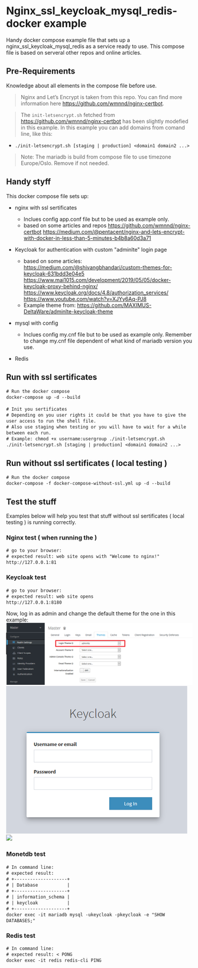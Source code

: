 # Nginx_ssl_keycloak_mysql_redis-docker example
Handy docker compose example file that sets up a nginx_ssl_keycloak_mysql_redis as a service ready to use.
This compose file is based on serveral other repos and online articles.

## Pre-Requirements
Knowledge about all elements in the compose file before use.
> Nginx and Let’s Encrypt is taken from this repo. You can find more information here https://github.com/wmnnd/nginx-certbot.

> The `init-letsencrypt.sh` fetched from https://github.com/wmnnd/nginx-certbot has been slightly modefied in this example. 
> In this example you can add domains from comand line, like this:
   
   - `./init-letsencrypt.sh [staging | production] <domain1 domain2 ...> `  

> Note: The mariadb is build from compose file to use timezone Europe/Oslo. Remove if not needed.

## Handy styff
This docker compose file sets up:
    
- nginx with ssl sertificates
    - Inclues config app.conf file but to be used as example only.
    - based on some articles and repos
        https://github.com/wmnnd/nginx-certbot
        https://medium.com/@pentacent/nginx-and-lets-encrypt-with-docker-in-less-than-5-minutes-b4b8a60d3a71

- Keycloak for authentication with custom "adminlte" login page
    - based on some articles:
        https://medium.com/@shivangbhandari/custom-themes-for-keycloak-631bdd3e04e5
        https://www.mai1015.com/development/2019/05/05/docker-keycloak-proxy-behind-nginx/
        https://www.keycloak.org/docs/4.8/authorization_services/
        https://www.youtube.com/watch?v=XJYy6Aq-PJ8
    - Example theme from:
        https://github.com/MAXIMUS-DeltaWare/adminlte-keycloak-theme

- mysql with config
    - Inclues config my.cnf file but to be used as example only. Remember to change my.cnf file dependent of what kind of mariadb version you use.

- Redis


## Run with ssl sertificates
```
# Run the docker compose
docker-compose up -d --build

# Init you sertificates
# Depending on you user rights it could be that you have to give the user access to run the shell file.
# Also use staging when testing or you will have to wait for a while between each run.
# Example: chmod +x username:usergroup ./init-letsencrypt.sh
./init-letsencrypt.sh [staging | production] <domain1 domain2 ...>

```

## Run without ssl sertificates ( local testing )
```
# Run the docker compose
docker-compose -f docker-compose-without-ssl.yml up -d --build
```

## Test the stuff
Examples below will help you test that stuff without ssl sertificates ( local testing ) is running correctly.


### Nginx test ( when running the )
```
# go to your browser:
# expected result: web site opens with "Welcome to nginx!"
http://127.0.0.1:81
```

### Keycloak test
```
# go to your browser:
# expected result: web site opens
http://127.0.0.1:8180
```
Now, log in as admin and change the default theme for the one in this example:
[![](screenshots/keycloak_theme_example_01.png)](screenshots/keycloak_theme_example_01.png) [![](screenshots/keycloak_theme_example_02.png)](screenshots/keycloak_theme_example_02.png) [![](screenshots/screen3_sm.png)](screenshots/screen3.png)

### Monetdb test
```
# In command line:
# expected result:
# +--------------------+
# | Database           |
# +--------------------+
# | information_schema |
# | keycloak           |
# +--------------------+
docker exec -it mariadb mysql -ukeycloak -pkeycloak -e "SHOW DATABASES;"
```

### Redis test
```
# In command line:
# expected result: < PONG
docker exec -it redis redis-cli PING

```
